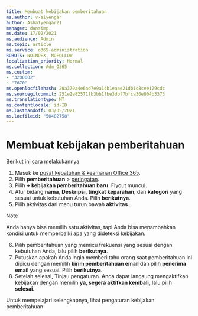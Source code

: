 ```yaml
---
title: Membuat kebijakan pemberitahuan
ms.author: v-aiyengar
author: AshaIyengar21
manager: dansimp
ms.date: 17/02/2021
ms.audience: Admin
ms.topic: article
ms.service: o365-administration
ROBOTS: NOINDEX, NOFOLLOW
localization_priority: Normal
ms.collection: Adm_O365
ms.custom:
- "3200002"
- "7670"
ms.openlocfilehash: 20a379a4e6ad7e9a14b1eaae21db1c8cee129cdc
ms.sourcegitcommit: 251e2e82571fb3bb1fbe3dbf7bfca30e004b3373
ms.translationtype: MT
ms.contentlocale: id-ID
ms.lasthandoff: 03/05/2021
ms.locfileid: "50482758"
---
```

# <a name="create-an-alert-policy"></a>Membuat kebijakan pemberitahuan

Berikut ini cara melakukannya:

1. Masuk ke [pusat kepatuhan & keamanan Office 365](https://go.microsoft.com/fwlink/p/?linkid=2077143).
1. Pilih **pemberitahuan**  >  [peringatan](https://go.microsoft.com/fwlink/?linkid=2103208).
1. Pilih **+ kebijakan pemberitahuan baru**. Flyout muncul.
1. Atur bidang **nama**, **Deskripsi**, **tingkat keparahan**, dan **kategori** yang sesuai untuk kebutuhan Anda. Pilih **berikutnya**.
1. Pilih aktivitas dari menu turun bawah **aktivitas** .
> [!NOTE]
>  Anda hanya bisa memilih satu aktivitas, tapi Anda bisa menambahkan kondisi untuk memperbaiki apa yang dideteksi kebijakan.
6. Pilih pemberitahuan yang memicu frekuensi yang sesuai dengan kebutuhan Anda, lalu pilih **berikutnya**.
7. Putuskan apakah Anda ingin memberi tahu orang saat pemberitahuan ini dipicu dengan memilih **kirim pemberitahuan email** dan pilih **penerima email** yang sesuai. Pilih **berikutnya**.
8. Setelah selesai, Tinjau pengaturan. Anda dapat langsung mengaktifkan kebijakan dengan memilih **ya, segera aktifkan kembali,** lalu pilih **selesai**.

Untuk mempelajari selengkapnya, lihat pengaturan kebijakan pemberitahuan

